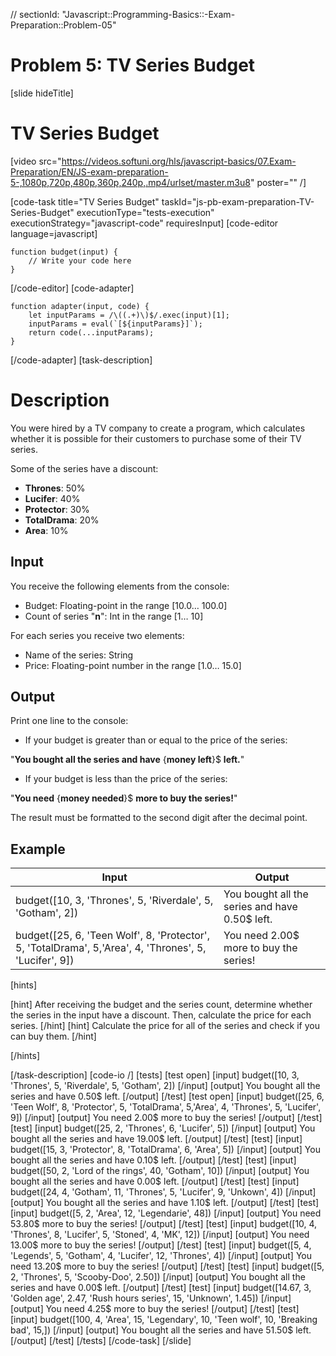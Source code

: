 // sectionId: "Javascript::Programming-Basics::-Exam-Preparation::Problem-05"
# Problem 5: TV Series Budget
[slide hideTitle]

# TV Series Budget

[video src="https://videos.softuni.org/hls/javascript-basics/07.Exam-Preparation/EN/JS-exam-preparation-5-,1080p,720p,480p,360p,240p,.mp4/urlset/master.m3u8" poster="" /]

[code-task title="TV Series Budget" taskId="js-pb-exam-preparation-TV-Series-Budget" executionType="tests-execution" executionStrategy="javascript-code" requiresInput]
[code-editor language=javascript]
```
function budget(input) {
	// Write your code here
}
```
[/code-editor]
[code-adapter]
```
function adapter(input, code) {
    let inputParams = /\((.+)\)$/.exec(input)[1];
    inputParams = eval(`[${inputParams}]`);
    return code(...inputParams);
}
```
[/code-adapter]
[task-description]
# Description
You were hired by a TV company to create a program, which calculates whether it is possible for their customers to purchase some of their TV series. 

Some of the series have a discount:

- **Thrones**: 50\%
- **Lucifer**: 40\%	
- **Protector**: 30\%
- **TotalDrama**: 20\%
- **Area**: 10\%

## Input
You receive the following elements from the console:
- Budget: Floating-point in the range \[10.0… 100.0\]
- Count of series "**n**": Int in the range \[1… 10\]

For each series you receive two elements:
- Name of the series: String
- Price: Floating-point number in the range \[1.0… 15.0\]

## Output
Print one line to the console:

- If your budget is greater than or equal to the price of the series: 

"**You bought all the series and have** \{**money left**\}$ **left.**"

- If your budget is less than the price of the series: 

"**You need** \{**money needed**\}$ **more to buy the series!**"

The result must be formatted to the second digit after the decimal point.

## Example
| **Input** | **Output** |
| --- | --- |
|budget([10, 3, 'Thrones', 5, 'Riverdale', 5, 'Gotham', 2])| You bought all the series and have 0.50$ left.|
|budget([25, 6, 'Teen Wolf', 8, 'Protector', 5, 'TotalDrama', 5,'Area', 4, 'Thrones', 5, 'Lucifer', 9])|You need 2.00$ more to buy the series!|

[hints]

[hint]
After receiving the budget and the series count, determine whether the series in the input have a discount.
Then, calculate the price for each series.
[/hint]
[hint]
Calculate the price for all of the series and check if you can buy them.
[/hint]

[/hints]

[/task-description]
[code-io /]
[tests]
[test open]
[input]
budget([10, 3, 'Thrones', 5, 'Riverdale', 5, 'Gotham', 2])
[/input]
[output]
You bought all the series and have 0.50$ left.
[/output]
[/test]
[test open]
[input]
budget([25, 6, 'Teen Wolf', 8, 'Protector', 5, 'TotalDrama', 5,'Area', 4, 'Thrones', 5, 'Lucifer', 9])
[/input]
[output]
You need 2.00$ more to buy the series!
[/output]
[/test]
[test]
[input]
budget([25, 2, 'Thrones', 6, 'Lucifer', 5])
[/input]
[output]
You bought all the series and have 19.00$ left.
[/output]
[/test]
[test]
[input]
budget([15, 3, 'Protector', 8, 'TotalDrama', 6, 'Area', 5])
[/input]
[output]
You bought all the series and have 0.10$ left.
[/output]
[/test]
[test]
[input]
budget([50, 2, 'Lord of the rings', 40, 'Gotham', 10])
[/input]
[output]
You bought all the series and have 0.00$ left.
[/output]
[/test]
[test]
[input]
budget([24, 4, 'Gotham', 11, 'Thrones', 5, 'Lucifer', 9, 'Unkown', 4])
[/input]
[output]
You bought all the series and have 1.10$ left.
[/output]
[/test]
[test]
[input]
budget([5, 2, 'Area', 12, 'Legendarie', 48])
[/input]
[output]
You need 53.80$ more to buy the series!
[/output]
[/test]
[test]
[input]
budget([10, 4, 'Thrones', 8, 'Lucifer', 5, 'Stoned', 4, 'MK', 12])
[/input]
[output]
You need 13.00$ more to buy the series!
[/output]
[/test]
[test]
[input]
budget([5, 4, 'Legends', 5, 'Gotham', 4, 'Lucifer', 12, 'Thrones', 4])
[/input]
[output]
You need 13.20$ more to buy the series!
[/output]
[/test]
[test]
[input]
budget([5, 2, 'Thrones', 5, 'Scooby-Doo', 2.50])
[/input]
[output]
You bought all the series and have 0.00$ left.
[/output]
[/test]
[test]
[input]
budget([14.67, 3, 'Golden age', 2.47, 'Rush hours series', 15, 'Unknown', 1.45])
[/input]
[output]
You need 4.25$ more to buy the series!
[/output]
[/test]
[test]
[input]
budget([100, 4, 'Area', 15, 'Legendary', 10, 'Teen wolf', 10, 'Breaking bad', 15,])
[/input]
[output]
You bought all the series and have 51.50$ left.
[/output]
[/test]
[/tests]
[/code-task]
[/slide]
